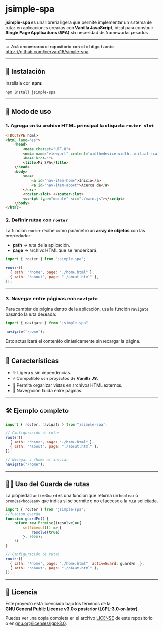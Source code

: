 # jsimple-spa

**jsimple-spa** es una librería ligera que permite implementar un sistema de rutas en aplicaciones creadas con **Vanilla JavaScript**, ideal para construir **Single Page Applications (SPA)** sin necesidad de frameworks pesados.

---


☺️ Acá encontraras el repositorio con el código fuente <https://github.com/jcervant16/simple-spa>

---

## 🚀 Instalación

Instálala con **npm**:

```bash
npm install jsimple-spa
```

---

## 📖 Modo de uso

### 1. Agrega en tu archivo HTML principal la etiqueta `router-slot`

```html
<!DOCTYPE html>
<html lang="es">
    <head>
        <meta charset="UTF-8">
        <meta name="viewport" content="width=device-width, initial-scale=1.0">
        <base href="">
        <title>Mi SPA</title>
    </head>
    <body>
        <nav>
            <a id="nav-item-home">Inicio</a>
            <a id="nav-item-about">Acerca de</a>
        </nav>
        <router-slot> </router-slot>
        <script type="module" src="./main.js"></script>
    </body>
</html>

```

### 2. Definir rutas con `router`

La función `router` recibe como parámetro un **array de objetos** con las propiedades:

- **path** → ruta de la aplicación.
- **page** → archivo HTML que se renderizará.

```js
import { router } from "jsimple-spa";

router([
  { path: "/home", page: "./home.html" },
  { path: "/about", page: "./about.html" },
]);
```

---

### 3. Navegar entre páginas con `navigate`

Para cambiar de página dentro de la aplicación, usa la función `navigate` pasando la ruta deseada:

```js
import { navigate } from "jsimple-spa";

navigate("/home");
```

Esto actualizará el contenido dinámicamente sin recargar la página.

---

## 📌 Características

- ✨ Ligera y sin dependencias.
- ⚡ Compatible con proyectos de **Vanilla JS**.
- 📂 Permite organizar vistas en archivos HTML externos.
- 🔄 Navegación fluida entre páginas.

---

## 🛠 Ejemplo completo

```js
import { router, navigate } from "jsimple-spa";

// Configuración de rutas
router([
  { path: "/home", page: "./home.html" },
  { path: "/about", page: "./about.html" },
]);

// Navegar a /home al iniciar
navigate("/home");
```

---


## 💂‍♂️ Uso del Guarda de rutas
La propiedad `activeGuard` es una funcion que retorna un `boolean` o `promise<boolean>` que indica
si se permite o no el acceso a la ruta solicitada.
```js
import { router } from "jsimple-spa";
//funcion guarda
function guardFn() {
    return new Promise((resolve)=>{
        setTimeout(() => {
            resolve(true)
        }, 2000);
    })  
}

// Configuración de rutas
router([
  { path: "/home", page: "./home.html", activeGuard: guardFn  },
  { path: "/about", page: "./about.html" },
]);
```

---

## 📄 Licencia
Este proyecto está licenciado bajo los términos de la  
**GNU General Public License v3.0 o posterior (LGPL-3.0-or-later)**.  


Puedes ver una copia completa en el archivo [LICENSE](./LICENSE) de este repositorio  
o en [gnu.org/licenses/lgpl-3.0](https://www.gnu.org/licenses/lgpl-3.0).
